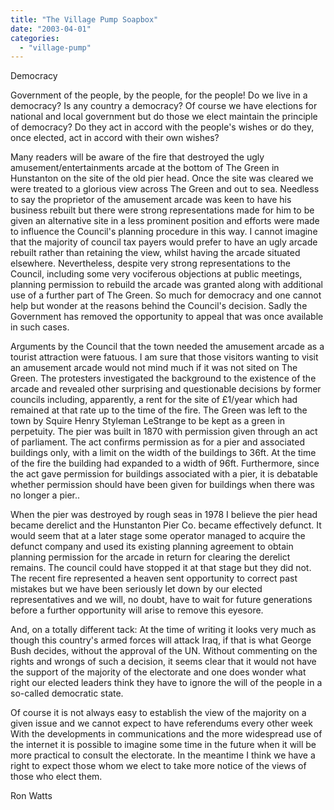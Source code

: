 ```yaml
---
title: "The Village Pump Soapbox"
date: "2003-04-01"
categories: 
  - "village-pump"
---
```


Democracy

Government of the people, by the people, for the people! Do we live in a democracy? Is any country a democracy? Of course we have elections for national and local government but do those we elect maintain the principle of democracy? Do they act in accord with the people's wishes or do they, once elected, act in accord with their own wishes?

Many readers will be aware of the fire that destroyed the ugly amusement/entertainments arcade at the bottom of The Green in Hunstanton on the site of the old pier head. Once the site was cleared we were treated to a glorious view across The Green and out to sea. Needless to say the proprietor of the amusement arcade was keen to have his business rebuilt but there were strong representations made for him to be given an alternative site in a less prominent position and efforts were made to influence the Council's planning procedure in this way. I cannot imagine that the majority of council tax payers would prefer to have an ugly arcade rebuilt rather than retaining the view, whilst having the arcade situated elsewhere. Nevertheless, despite very strong representations to the Council, including some very vociferous objections at public meetings, planning permission to rebuild the arcade was granted along with additional use of a further part of The Green. So much for democracy and one cannot help but wonder at the reasons behind the Council's decision. Sadly the Government has removed the opportunity to appeal that was once available in such cases.

Arguments by the Council that the town needed the amusement arcade as a tourist attraction were fatuous. I am sure that those visitors wanting to visit an amusement arcade would not mind much if it was not sited on The Green. The protesters investigated the background to the existence of the arcade and revealed other surprising and questionable decisions by former councils including, apparently, a rent for the site of £1/year which had remained at that rate up to the time of the fire. The Green was left to the town by Squire Henry Styleman LeStrange to be kept as a green in perpetuity. The pier was built in 1870 with permission given through an act of parliament. The act confirms permission as for a pier and associated buildings only, with a limit on the width of the buildings to 36ft. At the time of the fire the building had expanded to a width of 96ft. Furthermore, since the act gave permission for buildings associated with a pier, it is debatable whether permission should have been given for buildings when there was no longer a pier..

When the pier was destroyed by rough seas in 1978 I believe the pier head became derelict and the Hunstanton Pier Co. became effectively defunct. It would seem that at a later stage some operator managed to acquire the defunct company and used its existing planning agreement to obtain planning permission for the arcade in return for clearing the derelict remains. The council could have stopped it at that stage but they did not. The recent fire represented a heaven sent opportunity to correct past mistakes but we have been seriously let down by our elected representatives and we will, no doubt, have to wait for future generations before a further opportunity will arise to remove this eyesore.

And, on a totally different tack: At the time of writing it looks very much as though this country's armed forces will attack Iraq, if that is what George Bush decides, without the approval of the UN. Without commenting on the rights and wrongs of such a decision, it seems clear that it would not have the support of the majority of the electorate and one does wonder what right our elected leaders think they have to ignore the will of the people in a so-called democratic state.

Of course it is not always easy to establish the view of the majority on a given issue and we cannot expect to have referendums every other week With the developments in communications and the more widespread use of the internet it is possible to imagine some time in the future when it will be more practical to consult the electorate. In the meantime I think we have a right to expect those whom we elect to take more notice of the views of those who elect them.

Ron Watts
